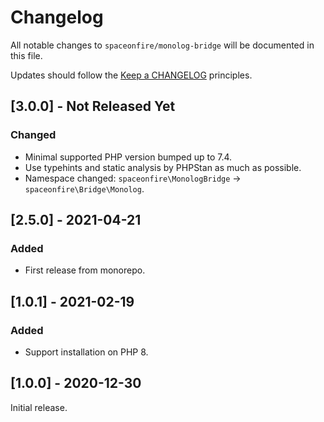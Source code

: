 # Changelog

All notable changes to `spaceonfire/monolog-bridge` will be documented in this file.

Updates should follow the [Keep a CHANGELOG](http://keepachangelog.com/) principles.

## [3.0.0] - Not Released Yet

### Changed

- Minimal supported PHP version bumped up to 7.4.
- Use typehints and static analysis by PHPStan as much as possible.
- Namespace changed: `spaceonfire\MonologBridge` -> `spaceonfire\Bridge\Monolog`.

## [2.5.0] - 2021-04-21

### Added

- First release from monorepo.

## [1.0.1] - 2021-02-19

### Added

-   Support installation on PHP 8.

## [1.0.0] - 2020-12-30

Initial release.
